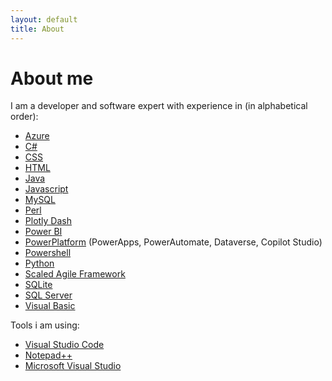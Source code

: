 ```yaml
---
layout: default
title: About
---
```

# About me

I am a developer and software expert with experience in (in alphabetical order):

- [Azure](https://azure.microsoft.com/en-us)
- [C#](https://learn.microsoft.com/en-us/dotnet/csharp/)
- [CSS](https://www.w3schools.com/css/)
- [HTML](https://www.w3schools.com/html/)
- [Java](https://www.java.com)
- [Javascript](https://developer.mozilla.org/en/docs/Web/JavaScript)
- [MySQL](https://www.mysql.com/en/)
- [Perl](https://www.perl.org)
- [Plotly Dash](https://dash.plotly.com/)
- [Power BI](https://www.microsoft.com/en-us/power-platform/products/power-bi)
- [PowerPlatform](https://www.microsoft.com/en-us/power-platform) (PowerApps, PowerAutomate, Dataverse, Copilot Studio)
- [Powershell](https://learn.microsoft.com/en-us/powershell/)
- [Python](https://www.python.org)
- [Scaled Agile Framework](https://framework.scaledagile.com/)
- [SQLite](https://www.sqlite.org/)
- [SQL Server](https://www.microsoft.com/en-us/sql-server)
- [Visual Basic](https://learn.microsoft.com/en-us/dotnet/visual-basic/)

Tools i am using:
- [Visual Studio Code](https://code.visualstudio.com/)
- [Notepad++](https://notepad-plus-plus.org/)
- [Microsoft Visual Studio](https://visualstudio.microsoft.com/en/)